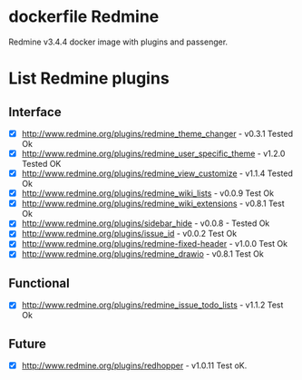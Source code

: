 
# dockerfile Redmine  

  Redmine v3.4.4 docker image with plugins and passenger.

# List Redmine plugins

## Interface

* [x] http://www.redmine.org/plugins/redmine_theme_changer - v0.3.1 Tested Ok
* [x] http://www.redmine.org/plugins/redmine_user_specific_theme - v1.2.0 Tested OK
* [x] http://www.redmine.org/plugins/redmine_view_customize - v1.1.4 Tested Ok
* [x] http://www.redmine.org/plugins/redmine_wiki_lists - v0.0.9 Test Ok
* [x] http://www.redmine.org/plugins/redmine_wiki_extensions - v0.8.1 Test Ok
* [x] http://www.redmine.org/plugins/sidebar_hide - v0.0.8 - Tested Ok
* [x] http://www.redmine.org/plugins/issue_id - v0.0.2 Test Ok
* [x] http://www.redmine.org/plugins/redmine-fixed-header - v1.0.0 Test Ok
* [x] http://www.redmine.org/plugins/redmine_drawio - v0.8.1 Test Ok

## Functional

* [x] http://www.redmine.org/plugins/redmine_issue_todo_lists - v1.1.2 Test Ok

## Future

* [x] http://www.redmine.org/plugins/redhopper - v1.0.11 Test oK.
